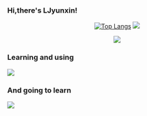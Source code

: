  ### Hi,there's LJyunxin!
<!--
![Anurag's GitHub stats](https://github-readme-stats.vercel.app/api?username=ljyunxin&count_private=true&show_icons=true&theme=react) 
-->  

</div>  
<div align="center">  

[![Top Langs](https://github-readme-stats.vercel.app/api/top-langs/?username=ljyunxin&layout=compact&theme=react&count_private=true)](https://github.com/anuraghazra/github-readme-stats)
![](http://github-profile-summary-cards.vercel.app/api/cards/stats?username=ljyunxin&count_private=true&theme=react)

![](http://github-profile-summary-cards.vercel.app/api/cards/profile-details?username=LJyunxin&theme=react)
</div>  

### Learning and using
<div><p align="">
  <img src="https://skillicons.dev/icons?i=git,html,css,js,go,docker,mysql&theme=dark" />
</p></div>  


### And going to learn
<div><p align="">
  <img src="https://skillicons.dev/icons?i=java,python,cpp,nginx,wordpress,react,redis,kubernetes&theme=dark"/>
</p></div>  



